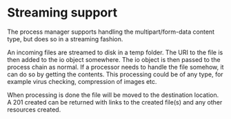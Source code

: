 # Streaming support

The process manager supports handling the multipart/form-data content type, but does so in a streaming fashion.

An incoming files are streamed to disk in a temp folder. The URI to the file is then added to the io object somewhere. The io object is then passed to the process chain as normal. If a processor needs to handle the file somehow, it can do so by getting the contents. This processing could be of any type, for example virus checking, compression of images etc.

When processing is done the file will be moved to the destination location. A 201 created can be returned with links to the created file(s) and any other resources created.